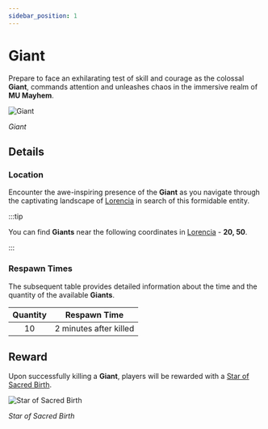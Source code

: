 ```yaml
---
sidebar_position: 1
---
```


# Giant

Prepare to face an exhilarating test of skill and courage as the colossal **Giant**, commands attention and unleashes chaos in the immersive realm of **MU Mayhem**.

![Giant](/img/monsters/special/others/giant.jpg)

_Giant_

## Details

### Location

Encounter the awe-inspiring presence of the **Giant** as you navigate through the captivating landscape of [Lorencia](/maps/lorencia) in search of this formidable entity.

:::tip

You can find **Giants** near the following coordinates in [Lorencia](/maps/lorencia) - **20, 50**.

:::

### Respawn Times

The subsequent table provides detailed information about the time and the quantity of the available **Giants**.

| Quantity |      Respawn Time      |
| :------: | :--------------------: |
|    10    | 2 minutes after killed |

## Reward

Upon successfully killing a **Giant**, players will be rewarded with a [Star of Sacred Birth](/items/item-bags/non-exc/star).

![Star of Sacred Birth](/img/items/item-bags/star.png)

_Star of Sacred Birth_
